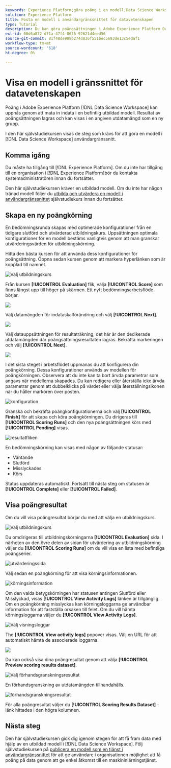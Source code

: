 ```yaml
---
keywords: Experience Platform;göra poäng i en modell;Data Science Workspace;populära topics;ui;poäng run;scoring results
solution: Experience Platform
title: Posta en modell i användargränssnittet för datavetenskapen
type: Tutorial
description: Du kan göra poängsättningen i Adobe Experience Platform Data Science Workspace genom att mata in indata i en befintlig utbildad modell. Resultat av poängsättningen lagras och kan visas i en angiven utdatamängd som en ny grupp.
exl-id: 00d6a872-d71a-47f4-8625-92621d4eed56
source-git-commit: 81f48de908b274d836f551bec5693de13c5edaf1
workflow-type: tm+mt
source-wordcount: '618'
ht-degree: 0%

---
```


# Visa en modell i gränssnittet för datavetenskapen

Poäng i Adobe Experience Platform [!DNL Data Science Workspace] kan uppnås genom att mata in indata i en befintlig utbildad modell. Resultat av poängsättningen lagras och kan visas i en angiven utdatamängd som en ny grupp.

I den här självstudiekursen visas de steg som krävs för att göra en modell i [!DNL Data Science Workspace] användargränssnitt.

## Komma igång

Du måste ha tillgång till [!DNL Experience Platform]. Om du inte har tillgång till en organisation i [!DNL Experience Platform]bör du kontakta systemadministratören innan du fortsätter.

Den här självstudiekursen kräver en utbildad modell. Om du inte har någon tränad modell följer du [utbilda och utvärdera en modell i användargränssnittet](./train-evaluate-model-ui.md) självstudiekurs innan du fortsätter.

## Skapa en ny poängkörning

En bedömningsrunda skapas med optimerade konfigurationer från en tidigare slutförd och utvärderad utbildningskurs. Uppsättningen optimala konfigurationer för en modell bestäms vanligtvis genom att man granskar utvärderingsvärden för utbildningskörning.

Hitta den bästa kursen för att använda dess konfigurationer för poängsättning. Öppna sedan kursen genom att markera hyperlänken som är kopplad till namnet.

![Välj utbildningskurs](../images/models-recipes/score/select-run.png)

Från kursen **[!UICONTROL Evaluation]** flik, välja **[!UICONTROL Score]** som finns längst upp till höger på skärmen. Ett nytt bedömningsarbetsflöde börjar.

![](../images/models-recipes/score/training_run_overview.png)

Välj datamängden för indataskalförändring och välj **[!UICONTROL Next]**.

![](../images/models-recipes/score/scoring_input.png)

Välj datauppsättningen för resultaträkning, det här är den dedikerade utdatamängden där poängsättningsresultaten lagras. Bekräfta markeringen och välj **[!UICONTROL Next]**.

![](../images/models-recipes/score/scoring_results.png)

I det sista steget i arbetsflödet uppmanas du att konfigurera din poängkörning. Dessa konfigurationer används av modellen för poängkörningen.
Observera att du inte kan ta bort ärvda parametrar som angavs när modellerna skapades. Du kan redigera eller återställa icke ärvda parametrar genom att dubbelklicka på värdet eller välja återställningsikonen när du håller markören över posten.

![konfiguration](../images/models-recipes/score/configuration.png)

Granska och bekräfta poängkonfigurationerna och välj **[!UICONTROL Finish]**  för att skapa och köra poängkörningen. Du dirigeras till **[!UICONTROL Scoring Runs]** och den nya poängsättningen körs med **[!UICONTROL Pending]** visas.

![resultatfliken](../images/models-recipes/score/scoring_runs_tab.png)

En bedömningskörning kan visas med någon av följande statusar:
- Väntande
- Slutförd
- Misslyckades
- Körs

Status uppdateras automatiskt. Fortsätt till nästa steg om statusen är **[!UICONTROL Complete]** eller **[!UICONTROL Failed]**.

## Visa poängresultat

Om du vill visa poängresultat börjar du med att välja en utbildningskurs.

![Välj utbildningskurs](../images/models-recipes/score/select-run.png)

Du omdirigeras till utbildningskörningarna **[!UICONTROL Evaluation]** sida. I närheten av den övre delen av sidan för utvärdering av utbildningskörning väljer du **[!UICONTROL Scoring Runs]** om du vill visa en lista med befintliga poängserier.

![utvärderingssida](../images/models-recipes/score/view_scoring_runs.png)

Välj sedan en poängkörning för att visa körningsinformationen.

![körningsinformation](../images/models-recipes/score/view_details.png)

Om den valda betygskörningen har statusen antingen Slutförd eller Misslyckad, visas **[!UICONTROL View Activity Logs]** länken är tillgänglig. Om en poängkörning misslyckas kan körningsloggarna ge användbar information för att fastställa orsaken till felet. Om du vill hämta körningsloggarna väljer du **[!UICONTROL View Activity Logs]**.

![Välj visningsloggar](../images/models-recipes/score/view_logs.png)

The **[!UICONTROL View activity logs]** popover visas. Välj en URL för att automatiskt hämta de associerade loggarna.

![](../images/models-recipes/score/activity_logs.png)

Du kan också visa dina poängresultat genom att välja  **[!UICONTROL Preview scoring results dataset]**.

![Välj förhandsgranskningsresultat](../images/models-recipes/score/view_results.png)

En förhandsgranskning av utdatamängden tillhandahålls.

![förhandsgranskningsresultat](../images/models-recipes/score/preview_results.png)

För alla poängresultat väljer du **[!UICONTROL Scoring Results Dataset]** -länk hittades i den högra kolumnen.

## Nästa steg

Den här självstudiekursen gick dig igenom stegen för att få fram data med hjälp av en utbildad modell i [!DNL Data Science Workspace]. Följ självstudiekursen på [publicera en modell som en tjänst i användargränssnittet](./publish-model-service-ui.md) för att ge användare i organisationen möjlighet att få poäng på data genom att ge enkel åtkomst till en maskininlärningstjänst.
